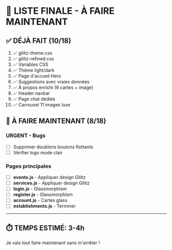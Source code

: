 # 🎯 LISTE FINALE - À FAIRE MAINTENANT

## ✅ DÉJÀ FAIT (10/18)
1. ✅ gliitz-theme.css
2. ✅ gliitz-refined.css  
3. ✅ Variables CSS
4. ✅ Thème light/dark
5. ✅ Page d'accueil Hero
6. ✅ Suggestions avec vraies données
7. ✅ À propos enrichi (6 cartes + image)
8. ✅ Header navbar
9. ✅ Page chat dédiée
10. ✅ Carrousel 11 images luxe

## 🚀 À FAIRE MAINTENANT (8/18)

### URGENT - Bugs
- [ ] Supprimer doublons boutons flottants
- [ ] Vérifier logo mode clair

### Pages principales
- [ ] **events.js** - Appliquer design Gliitz
- [ ] **services.js** - Appliquer design Gliitz
- [ ] **login.js** - Glassmorphism
- [ ] **register.js** - Glassmorphism
- [ ] **account.js** - Cartes glass
- [ ] **establishments.js** - Terminer

---

## ⏱️ TEMPS ESTIMÉ: 3-4h

Je vais tout faire maintenant sans m'arrêter !

